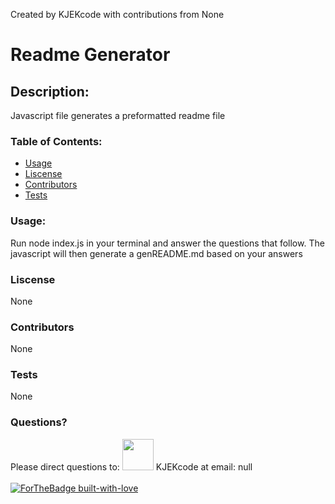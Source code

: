 Created by KJEKcode with contributions from None 
# Readme Generator
## Description:
Javascript file generates a preformatted readme file
### Table of Contents:
- [Usage](#usage)
- [Liscense](#liscense)
- [Contributors](#contributors)
- [Tests](#tests)
### Usage:
Run node index.js in your terminal and answer the questions that follow. The javascript will then generate a genREADME.md based on your answers
### Liscense
None
### Contributors
None
### Tests
None
### Questions?
Please direct questions to:
<img src="https://avatars2.githubusercontent.com/u/26723326?v=4" width='50px'/> KJEKcode at email: null
<br><br>
[![ForTheBadge built-with-love](http://ForTheBadge.com/images/badges/built-with-love.svg)](https://GitHub.com/Naereen/)